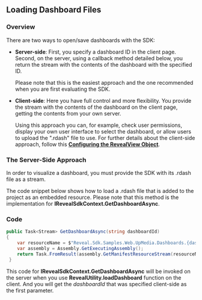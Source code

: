 ## Loading Dashboard Files

### Overview

There are two ways to open/save dashboards with the SDK:

  - **Server-side**: First, you specify a dashboard ID in the client page. Second, on the server, using a callback method detailed below, you return the stream with the contents of the dashboard with the specified ID.

    Please note that this is the easiest approach and the one
    recommended when you are first evaluating the SDK.

  - **Client-side**: Here you have full control and more flexibility. You provide the stream with the contents of the dashboard on the client page, getting the contents from your own server.

    Using this approach you can, for example, check user permissions, display your own user interface to select the dashboard, or allow users to upload the ".rdash" file to use. For further details about the client-side approach, follow this [**Configuring the RevealView Object**](~/en/developer/web-sdk/using-the-client-sdk/configuring-revealview.md).

### The Server-Side Approach

In order to visualize a dashboard, you must provide the SDK with its .rdash file as a stream.

The code snippet below shows how to load a .rdash file that is added to the project as an embedded resource. Please note that this method is the implementation for __IRevealSdkContext.GetDashboardAsync__.

### Code

``` csharp
public Task<Stream> GetDashboardAsync(string dashboardId)
{
    var resourceName = $"Reveal.Sdk.Samples.Web.UpMedia.Dashboards.{dashboardId}";
    var assembly = Assembly.GetExecutingAssembly();
    return Task.FromResult(assembly.GetManifestResourceStream(resourceName));
 }
```

This code for
__IRevealSdkContext.GetDashboardAsync__
will be invoked on the server when you use **RevealUtility.loadDashboard** function on the client. And you will get the *dashboardId* that was specified client-side as the first parameter.
